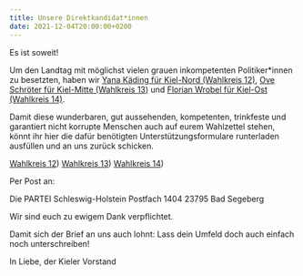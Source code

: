 ```yaml
---
title: Unsere Direktkandidat*innen
date: 2021-12-04T20:00:00+0200
---
```


Es ist soweit!

Um den Landtag mit möglichst vielen grauen inkompetenten Politiker*innen zu besetzten, haben wir [Yana Käding für Kiel-Nord (Wahlkreis 12)](https://die-partei.sh/ki/ltw22/Anlage-7-LWK12.pdf), [Ove Schröter für Kiel-Mitte (Wahlkreis 13)](https://die-partei.sh/ki/ltw22/Anlage-7-LWK13.pdf) und [Florian Wrobel für Kiel-Ost (Wahlkreis 14)](https://die-partei.sh/ki/ltw22/Anlage-7-LWK14.pdf).

Damit diese wunderbaren, gut aussehenden, kompetenten, trinkfeste und garantiert nicht korrupte Menschen auch auf eurem Wahlzettel stehen, könnt ihr hier die dafür benötigten Unterstützungsformulare runterladen ausfüllen und an uns zurück schicken.

[Wahlkreis 12](https://die-partei.sh/ki/ltw22/Anlage-7-LWK12.pdf))
[Wahlkreis 13](https://die-partei.sh/ki/ltw22/Anlage-7-LWK13.pdf))
[Wahlkreis 14](https://die-partei.sh/ki/ltw22/Anlage-7-LWK14.pdf))

Per Post an:

Die PARTEI Schleswig-Holstein
Postfach 1404
23795 Bad Segeberg

Wir sind euch zu ewigem Dank verpflichtet.

Damit sich der Brief an uns auch lohnt: Lass dein Umfeld doch auch einfach noch unterschreiben!

In Liebe,
der Kieler Vorstand

